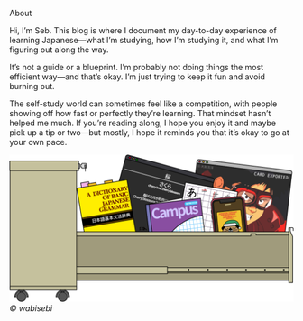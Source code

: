 About

Hi, I’m Seb. This blog is where I document my day-to-day experience of learning Japanese—what I’m studying, how I’m studying it, and what I’m figuring out along the way.

It’s not a guide or a blueprint. I’m probably not doing things the most efficient way—and that’s okay. I’m just trying to keep it fun and avoid burning out.

The self-study world can sometimes feel like a competition, with people showing off how fast or perfectly they’re learning. That mindset hasn’t helped me much. If you’re reading along, I hope you enjoy it and maybe pick up a tip or two—but mostly, I hope it reminds you that it’s okay to go at your own pace.

![img](./img/ws_japanese_archive.png)*© wabisebi*
